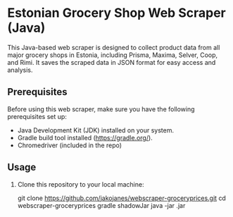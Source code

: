 # Estonian Grocery Shop Web Scraper (Java)

This Java-based web scraper is designed to collect product data from all major grocery shops in Estonia, including Prisma, Maxima, Selver, Coop, and Rimi. It saves the scraped data in JSON format for easy access and analysis.


## Prerequisites

Before using this web scraper, make sure you have the following prerequisites set up:

- Java Development Kit (JDK) installed on your system.
- Gradle build tool installed (https://gradle.org/).
- Chromedriver (included in the repo)

## Usage

1. Clone this repository to your local machine:

  
   git clone https://github.com/jakojanes/webscraper-groceryprices.git
   cd webscraper-groceryprices
   gradle shadowJar
   java -jar <jar-file-name>.jar
